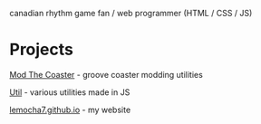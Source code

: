 canadian rhythm game fan / web programmer (HTML / CSS / JS)

# Projects
[Mod The Coaster](https://github.com/lemocha7/Mod-The-Coaster) - groove coaster modding utilities

[Util](https://lemocha7.github.io/Util) - various utilities made in JS

[lemocha7.github.io](https://lemocha7.github.io) - my website
